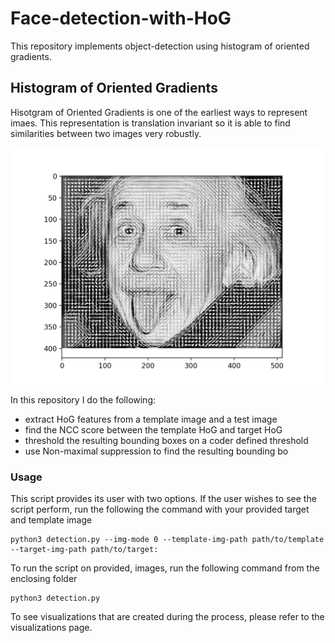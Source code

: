 # Face-detection-with-HoG
This repository implements object-detection using histogram of oriented gradients.

## Histogram of Oriented Gradients
Hisotgram of Oriented Gradients is one of the earliest ways to represent imaes. This representation 
is translation invariant so it is able to find similarities between two images very robustly. 

![HOG visualization](visualizations\einstein_hog.png)

In this repository I do the following:
- extract HoG features from a template image and a test image
- find the NCC score between the template HoG and target HoG
- threshold the resulting bounding boxes on a coder defined threshold
- use Non-maximal suppression to find the resulting bounding bo

### Usage

This script provides its user with two options. If the user wishes to see the script perform, run 
the following the command with your provided target and template image

```buildoutcfg
python3 detection.py --img-mode 0 --template-img-path path/to/template --target-img-path path/to/target:
```
To run the script on provided, images, run the following command from the enclosing folder

```buildoutcfg
python3 detection.py
```


To see visualizations that are created during the process, please refer to the visualizations page.

